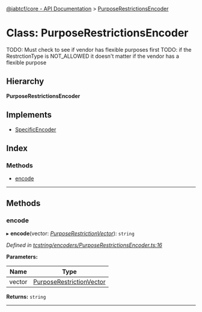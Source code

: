 [@iabtcf/core - API Documentation](../README.md) > [PurposeRestrictionsEncoder](../classes/purposerestrictionsencoder.md)

# Class: PurposeRestrictionsEncoder

TODO: Must check to see if vendor has flexible purposes first TODO: if the RestrctionType is NOT\_ALLOWED it doesn't matter if the vendor has a flexible purpose

## Hierarchy

**PurposeRestrictionsEncoder**

## Implements

* [SpecificEncoder](../interfaces/specificencoder.md)

## Index

### Methods

* [encode](purposerestrictionsencoder.md#encode)

---

## Methods

<a id="encode"></a>

###  encode

▸ **encode**(vector: *[PurposeRestrictionVector](purposerestrictionvector.md)*): `string`

*Defined in [tcstring/encoders/PurposeRestrictionsEncoder.ts:16](https://github.com/chrispaterson/iabtcf-es/blob/9d52060/modules/core/src/tcstring/encoders/PurposeRestrictionsEncoder.ts#L16)*

**Parameters:**

| Name | Type |
| ------ | ------ |
| vector | [PurposeRestrictionVector](purposerestrictionvector.md) |

**Returns:** `string`

___


